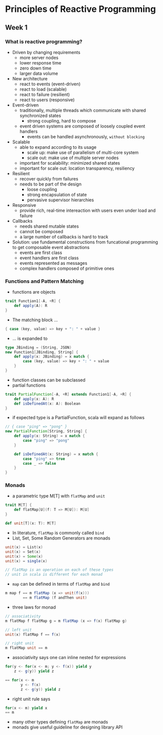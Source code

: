 # Principles of Reactive Programming

## Week 1
### What is reactive programming?
- Driven by changing requirements
	- more server nodes
	- lower response time
	- zero down time
	- larger data volume
- New architecture
	- react to events (event-driven)
	- react to load (scalable)
	- react to failure (resilient)
	- react to users (responsive)
- Event-driven
	- traditionally, multiple threads which communicate with shared synchronized states
		- strong coupling, hard to compose
	- event driven systems are composed of loosely coupled event handlers
		- events can be handled asynchronously, `without blocking`
- Scalable
	- able to expand according to its usage
		- scale up: make use of parallelism of multi-core system
		- scale out: make use of multiple server nodes
	- important for scalability: minimized shared states
	- important for scale out: location transparency, resiliency
- Resilient
	- recover quickly from failures
	- needs to be part of the design
		- loose coupling
		- strong encapsulation of state
		- pervasive supervisor hierarchies
- Responsive
	- provide rich, real-time intereaction with users even under load and failure
- Callbacks
	- needs shared mutable states
	- cannot be composed
	- a large number of callbacks is hard to track
- Solution: use fundamental constructions from funcational programming to get composable event abstractions
	- events are first class
	- event handlers are first class
	- events represented as messages
	- complex handlers composed of primitive ones

### Functions and Pattern Matching
- functions are objects

```scala
trait Function1[-A, +R] {
	def apply(A): R
}
```
- The matching block ...

```scala
{ case (key, value) => key + ": " + value }
```
- ... is expanded to

```scala
type JBinding = (String, JSON)
new Function1[JBinding, String] {
	def apply(x: JBinding) = x match {
		case (key, value) => key + ": " + value
	}
}
```
- function classes can be subclassed
- partial functions

```scala
trait PartialFunction[-A, +R] extends Function1[-A, +R] {
	def apply(x: A): R
	def isDefinedAt(x: A): Boolean
}
```
- if expected type is a PartialFunction, scala will expand as follows

```scala
// { case "ping" => "pong" }
new PartialFunction[String, String] {
	def apply(x: String) = x match {
		case "ping" => "pong"
	}

	def isDefinedAt(x: String) = x match {
		case "ping" => true
		case _ => false
	}
}
```

### Monads
- a parametric type M[T] with `flatMap` and `unit`

```scala
trait M[T] {
	def flatMap[U](f: T => M[U]): M[U]
}

def unit[T](x: T): M[T]
```

- In literature, `flatMap` is commonly called `bind`
- List, Set, Some Random Generators are monads

```scala
unit(x) = List(x)
unit(x) = Set(x)
unit(x) = Some(x)
unit(x) = single(x)

// flatMap is an operation on each of these types
// unit in scala is different for each monad
```
- `map` can be defined in terms of `flatMap` and `bind`

```scala
m map f == m flatMap (x => unit(f(x)))
        == m flatMap (f andThen unit)
```
- three laws for monad
	
```scala
// associativity
m flatMap f flatMap g = m flatMap (x => f(x) flatMap g)

// left unit
unit(x) flatMap f == f(x)

// right unit
m flatMap unit == m
```
- associativity says one can inline nested for expressions

```scala
for(y <- for(x <- m; y <- f(x)) yield y
    z <- g(y)) yield z

== for(x <- m
       y <- f(x)
       z <- g(y)) yield z
```
- right unit rule says

```scala
for(x <- m) yield x
== m
```
- many other types defining `flatMap` are monads
- monads give useful guideline for designing library API
